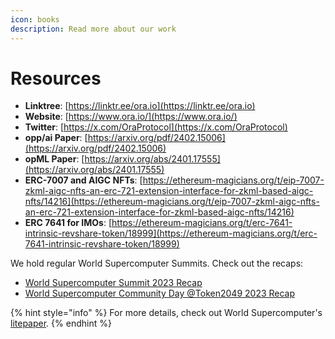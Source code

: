 ```yaml
---
icon: books
description: Read more about our work
---
```


# Resources

* **Linktree**: [https://linktr.ee/ora.io](https://linktr.ee/ora.io)
* **Website**: [https://www.ora.io/](https://www.ora.io/)
* **Twitter**: [https://x.com/OraProtocol](https://x.com/OraProtocol)
* **opp/ai Paper**: [https://arxiv.org/pdf/2402.15006](https://arxiv.org/pdf/2402.15006)
* **opML Paper**: [https://arxiv.org/abs/2401.17555](https://arxiv.org/abs/2401.17555)
* **ERC-7007 and AIGC NFTs**: [https://ethereum-magicians.org/t/eip-7007-zkml-aigc-nfts-an-erc-721-extension-interface-for-zkml-based-aigc-nfts/14216](https://ethereum-magicians.org/t/eip-7007-zkml-aigc-nfts-an-erc-721-extension-interface-for-zkml-based-aigc-nfts/14216)
* **ERC 7641 for IMOs**: [https://ethereum-magicians.org/t/erc-7641-intrinsic-revshare-token/18999](https://ethereum-magicians.org/t/erc-7641-intrinsic-revshare-token/18999)

We hold regular World Supercomputer Summits. Check out the recaps:

* [World Supercomputer Summit 2023 Recap](https://hackmd.io/@EEEZ5333/World-Supercomputer-Summit-2023-Recap)
* [World Supercomputer Community Day @Token2049 2023 Recap](https://hackmd.io/@EEEZ5333/World-Supercomputer-Token2049-Recap)

{% hint style="info" %}
For more details, check out World Supercomputer's [litepaper](https://ethresear.ch/t/towards-world-supercomputer/15487).
{% endhint %}
